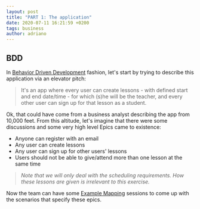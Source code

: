 ```yaml
---
layout: post
title: "PART 1: The application"
date: 2020-07-11 16:21:59 +0200
tags: business
author: adriano
---
```


## BDD

In [Behavior Driven Development](https://cucumber.io/docs/bdd/) fashion, let's start by trying to describe this application via an elevator pitch:

> It's an app where every user can create lessons - with defined start and end date/time - for which (s)he will be the teacher, and every other user can sign up for that lesson as a student.

Ok, that could have come from a business analyst describing the app from 10,000 feet. From this altitude, let's imagine that there were some discussions and some very high level Epics came to existence:

- Anyone can register with an email
- Any user can create lessons
- Any user can sign up for other users' lessons
- Users should not be able to give/attend more than one lesson at the same time

> *Note that we will only deal with the scheduling requirements. How these lessons are given is irrelevant to this exercise.*

Now the team can have some [Example Mapping](https://cucumber.io/blog/bdd/example-mapping-introduction/) sessions to come up with the scenarios that specify these epics.
